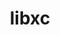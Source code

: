 ---
title: "libxc"
layout: cache
categories: [package, v0.18.1]
meta: {"versions": ["5.1.7"], "compilers": ["gcc@=7.3.1"], "oss": ["amzn2"], "platforms": ["linux"], "targets": ["aarch64", "graviton2", "x86_64_v3", "x86_64_v4"], "stacks": ["aws-ahug", "aws-ahug-aarch64", "root"], "num_specs": 4, "num_specs_by_stack": {"root": 4, "aws-ahug": 2, "aws-ahug-aarch64": 2}}
spec_details: [{"hash": "jkmhu3uaakuduwnzs5nmuzphvklrfplc", "compiler": "gcc@=7.3.1", "versions": ["5.1.7"], "os": "amzn2", "platform": "linux", "target": "x86_64_v4", "variants": ["~cuda", "+shared"], "stacks": ["root", "aws-ahug"], "size": "-", "tarball": "https://binaries.spack.io/releases/v0.18.1/build_cache/linux-amzn2-x86_64_v4/gcc-7.3.1/libxc-5.1.7/linux-amzn2-x86_64_v4-gcc-7.3.1-libxc-5.1.7-jkmhu3uaakuduwnzs5nmuzphvklrfplc.spack"}, {"hash": "yyumpj5oq3bociltti7e6nfv4qe5mceh", "compiler": "gcc@=7.3.1", "versions": ["5.1.7"], "os": "amzn2", "platform": "linux", "target": "graviton2", "variants": ["~cuda", "+shared"], "stacks": ["aws-ahug-aarch64", "root"], "size": "-", "tarball": "https://binaries.spack.io/releases/v0.18.1/build_cache/linux-amzn2-graviton2/gcc-7.3.1/libxc-5.1.7/linux-amzn2-graviton2-gcc-7.3.1-libxc-5.1.7-yyumpj5oq3bociltti7e6nfv4qe5mceh.spack"}, {"hash": "khpsv2quawranq2o7eayd3mkjqsv7oqf", "compiler": "gcc@=7.3.1", "versions": ["5.1.7"], "os": "amzn2", "platform": "linux", "target": "aarch64", "variants": ["~cuda", "+shared"], "stacks": ["aws-ahug-aarch64", "root"], "size": "-", "tarball": "https://binaries.spack.io/releases/v0.18.1/build_cache/linux-amzn2-aarch64/gcc-7.3.1/libxc-5.1.7/linux-amzn2-aarch64-gcc-7.3.1-libxc-5.1.7-khpsv2quawranq2o7eayd3mkjqsv7oqf.spack"}, {"hash": "7w4b3tsqgzfl637xnsb4evzrb6aydbzo", "compiler": "gcc@=7.3.1", "versions": ["5.1.7"], "os": "amzn2", "platform": "linux", "target": "x86_64_v3", "variants": ["~cuda", "+shared"], "stacks": ["root", "aws-ahug"], "size": "-", "tarball": "https://binaries.spack.io/releases/v0.18.1/build_cache/linux-amzn2-x86_64_v3/gcc-7.3.1/libxc-5.1.7/linux-amzn2-x86_64_v3-gcc-7.3.1-libxc-5.1.7-7w4b3tsqgzfl637xnsb4evzrb6aydbzo.spack"}]
---